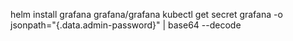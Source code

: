 helm install grafana grafana/grafana
kubectl get secret grafana -o jsonpath="{.data.admin-password}" | base64 --decode
